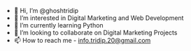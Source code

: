 - 👋 Hi, I’m @ghoshtridip
- 👀 I’m interested in Digital Marketing and Web Development
- 🌱 I’m currently learning Python
- 💞️ I’m looking to collaborate on Digital Marketing Projects
- 📫 How to reach me - info.tridip.20@gmail.com

<!---
ghoshtridip/ghoshtridip is a ✨ special ✨ repository because its `README.md` (this file) appears on your GitHub profile.
You can click the Preview link to take a look at your changes.
--->
